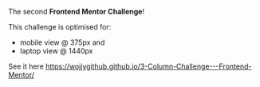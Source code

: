 The second **Frontend Mentor Challenge**!

This challenge is optimised for: 

- mobile view @ 375px 
  and
- laptop view @ 1440px

See it here https://wojjygithub.github.io/3-Column-Challenge---Frontend-Mentor/
